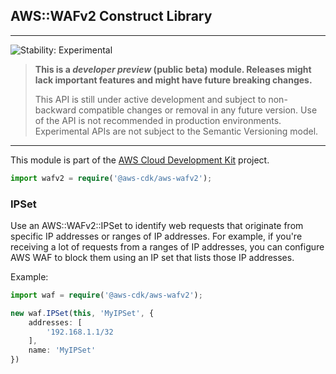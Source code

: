 ## AWS::WAFv2 Construct Library
<!--BEGIN STABILITY BANNER-->

---

![Stability: Experimental](https://img.shields.io/badge/stability-Experimental-important.svg?style=for-the-badge)

> **This is a _developer preview_ (public beta) module. Releases might lack important features and might have
> future breaking changes.**
>
> This API is still under active development and subject to non-backward
> compatible changes or removal in any future version. Use of the API is not recommended in production
> environments. Experimental APIs are not subject to the Semantic Versioning model.

---
<!--END STABILITY BANNER-->


This module is part of the [AWS Cloud Development Kit](https://github.com/aws/aws-cdk) project.

```ts
import wafv2 = require('@aws-cdk/aws-wafv2');
```

### IPSet

Use an AWS::WAFv2::IPSet to identify web requests that originate from specific IP addresses or ranges of IP addresses. For example, if you're receiving a lot of requests from a ranges of IP addresses, you can configure AWS WAF to block them using an IP set that lists those IP addresses.

Example:

```ts
import waf = require('@aws-cdk/aws-wafv2');

new waf.IPSet(this, 'MyIPSet', {
    addresses: [
        '192.168.1.1/32
    ],
    name: 'MyIPSet'
})
```
